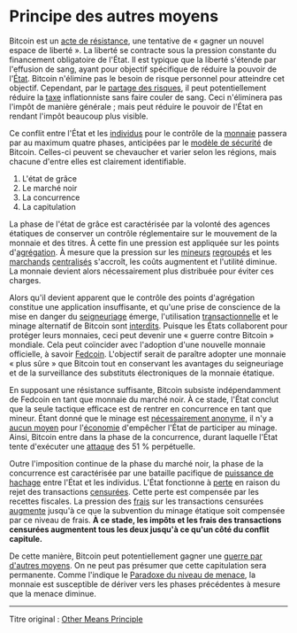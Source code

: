 Principe des autres moyens
==========================

Bitcoin est un [acte de résistance](ch004-axiom-of-resistance.md), une tentative de « gagner un nouvel espace de liberté ». La liberté se contracte sous la pression constante du financement obligatoire de l'État. Il est typique que la liberté s'étende par l'effusion de sang, ayant pour objectif spécifique de réduire la pouvoir de l'[État](ch101-glossary.md#état). Bitcoin n'élimine pas le besoin de risque personnel pour atteindre cet objectif. Cependant, par le [partage des risques](ch016-risk-sharing-principle.md), il peut potentiellement réduire la [taxe](https://fr.wikipedia.org/wiki/Seigneuriage) inflationniste sans faire couler de sang. Ceci n'éliminera pas l'impôt de manière générale ; mais peut réduire le pouvoir de l'État en rendant l'impôt beaucoup plus visible.

Ce conflit entre l'État et les [individus](ch101-glossary.md#personne) pour le contrôle de la [monnaie](ch005-money-taxonomy.md) passera par au maximum quatre phases, anticipées par le [modèle de sécurité](ch035-qualitative-security-model.md) de Bitcoin. Celles-ci peuvent se chevaucher et varier selon les régions, mais chacune d'entre elles est clairement identifiable.

1. L'état de grâce
2. Le marché noir
3. La concurrence
4. La capitulation

La phase de l'état de grâce est caractérisée par la volonté des agences étatiques de conserver un contrôle réglementaire sur le mouvement de la monnaie et des titres. À cette fin une pression est appliquée sur les points d'[agrégation](ch101-glossary.md#agrégation). À mesure que la pression sur les [mineurs](ch101-glossary.md#mineur) [regroupés](ch101-glossary.md#regroupement) et les [marchands](ch101-glossary.md#marchand) [centralisés](ch101-glossary.md#centralisation) s'accroît, les coûts augmentent et l'utilité diminue. La monnaie devient alors nécessairement plus distribuée pour éviter ces charges.

Alors qu'il devient apparent que le contrôle des points d'agrégation constitue une application insuffisante, et qu'une prise de conscience de la mise en danger du [seigneuriage](https://fr.wikipedia.org/wiki/Seigneuriage) émerge, l'utilisation [transactionnelle](ch101-glossary.md#transaction) et le minage alternatif de Bitcoin sont [interdits](ch088-hearn-error.md). Puisque les États collaborent pour protéger leurs monnaies, ceci peut devenir une « guerre contre Bitcoin » mondiale. Cela peut coïncider avec l'adoption d'une nouvelle monnaie officielle, à savoir [Fedcoin](ch087-fedcoin-objectives.md). L'objectif serait de paraître adopter une monnaie « plus sûre » que Bitcoin tout en conservant les avantages du seigneuriage et de la surveillance des substituts électroniques de la monnaie étatique.

En supposant une résistance suffisante, Bitcoin subsiste indépendamment de Fedcoin en tant que monnaie du marché noir. À ce stade, l'État conclut que la seule tactique efficace est de rentrer en concurrence en tant que mineur. Étant donné que le minage est [nécessairement anonyme](ch023-public-data-principle.md), il n'y a [aucun moyen](ch073-proof-of-work-fallacy.md) pour l'[économie](ch101-glossary.md#économie) d'empêcher l'État de participer au minage. Ainsi, Bitcoin entre dans la phase de la concurrence, durant laquelle l'État tente d'exécuter une [attaque](ch101-glossary.md#attaque) des 51 % perpétuelle.

Outre l'imposition continue de la phase du marché noir, la phase de la concurrence est caractérisée par une bataille pacifique de [puissance de hachage](ch101-glossary.md#puissance-de-hachage) entre l'État et les individus. L'État fonctionne à [perte](ch101-glossary.md#perte) en raison du rejet des transactions [censurées](ch101-glossary.md#censure). Cette perte est compensée par les recettes fiscales. La pression des [frais](ch101-glossary.md#frais) sur les transactions censurées [augmente](ch028-censorship-resistance-property.md) jusqu'à ce que la subvention du minage étatique soit compensée par ce niveau de frais. **À ce stade, les impôts et les frais des transactions censurées augmentent tous les deux jusqu'à ce qu'un côté du conflit capitule.**

De cette manière, Bitcoin peut potentiellement gagner une [guerre par d'autres moyens](https://fr.wikiquote.org/wiki/Carl_von_Clausewitz). On ne peut pas présumer que cette capitulation sera permanente. Comme l'indique le [Paradoxe du niveau de menace](ch033-threat-level-paradox), la monnaie est susceptible de dériver vers les phases précédentes à mesure que la menace diminue.

---

Titre original :  [Other Means Principle](https://github.com/libbitcoin/libbitcoin-system/wiki/Other-Means-Principle)